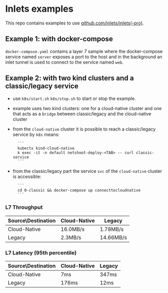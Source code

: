 # Inlets examples

This repo contains examples to use [github.com/inlets/inlets(-pro)](https://github.com/inlets/inlets).

## Example 1: with docker-compose

`docker-compose.yaml` contains a layer 7 sample where the docker-compose service named `server` exposes a port to the host and in the background an inlet tunnel is used to connect to the service named `web`.


## Example 2: with two kind clusters and a classic/legacy service

* use `k8s/start.sh` `k8s/stop.sh` to start or stop the example.

* example uses two kind clusters: one for a cloud-native cluster and one that acts as a `bridge` between classic/legacy and the cloud-native cluster

* from the `cloud-native` cluster it is possible to reach a classic/legacy service by `k8s` means:

        ```
        kubectx kind-cloud-native
        k exec -it -n default netshoot-deploy-<TAB> -- curl classic-service
        ```

* from the classic/legacy part the service `svc` of the `cloud-native` cluster is accessible: 

        ```
        cd 0-classic && docker-compose up connecttocloudnative
        ```

### L7 Throughput

|Source\Destination     |Cloud-Native   |Legacy         |
|-|-|-|
|Cloud-Native           |16.0MB/s       |1.78MB/s       |
|Legacy                 |2.3MB/s        |14.66MB/s      |

### L7 Latency (95th percentile)

|Source\Destination     |Cloud-Native   |Legacy |
|-|-|-|
|Cloud-Native           |7ms            |347ms  |
|Legacy                 |176ms          |12ms   |
